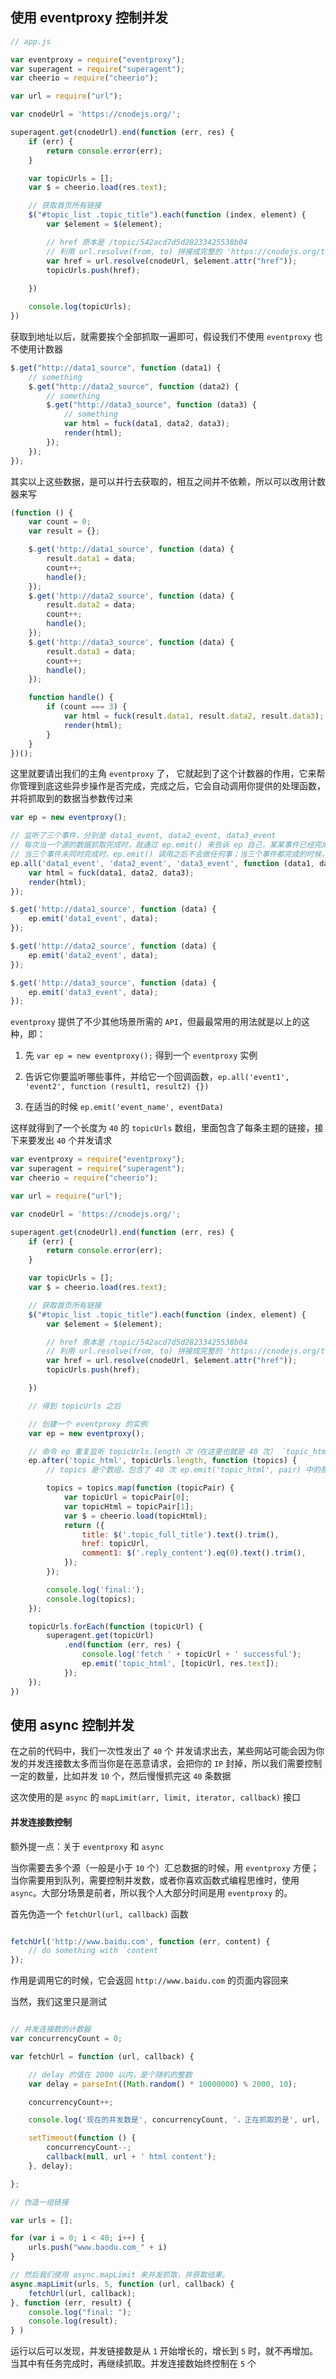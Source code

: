 ## 使用 eventproxy 控制并发

```js
// app.js

var eventproxy = require("eventproxy");
var superagent = require("superagent");
var cheerio = require("cheerio");

var url = require("url");

var cnodeUrl = 'https://cnodejs.org/';

superagent.get(cnodeUrl).end(function (err, res) {
    if (err) {
        return console.error(err);
    }

    var topicUrls = [];
    var $ = cheerio.load(res.text);

    // 获取首页所有链接
    $("#topic_list .topic_title").each(function (index, element) {
        var $element = $(element);

        // href 原本是 /topic/542acd7d5d28233425538b04
        // 利用 url.resolve(from, to) 拼接成完整的 'https://cnodejs.org/topic/581b0c4ebb9452c9052e7acb'
        var href = url.resolve(cnodeUrl, $element.attr("href"));
        topicUrls.push(href);
        
    })

    console.log(topicUrls);
})

```

获取到地址以后，就需要挨个全部抓取一遍即可，假设我们不使用 `eventproxy` 也不使用计数器

```js
$.get("http://data1_source", function (data1) {
    // something
    $.get("http://data2_source", function (data2) {
        // something
        $.get("http://data3_source", function (data3) {
            // something
            var html = fuck(data1, data2, data3);
            render(html);
        });
    });
});
```

其实以上这些数据，是可以并行去获取的，相互之间并不依赖，所以可以改用计数器来写

```js
(function () {
    var count = 0;
    var result = {};

    $.get('http://data1_source', function (data) {
        result.data1 = data;
        count++;
        handle();
    });
    $.get('http://data2_source', function (data) {
        result.data2 = data;
        count++;
        handle();
    });
    $.get('http://data3_source', function (data) {
        result.data3 = data;
        count++;
        handle();
    });

    function handle() {
        if (count === 3) {
            var html = fuck(result.data1, result.data2, result.data3);
            render(html);
        }
    }
})();
```

这里就要请出我们的主角 `eventproxy` 了， 它就起到了这个计数器的作用，它来帮你管理到底这些异步操作是否完成，完成之后，它会自动调用你提供的处理函数，并将抓取到的数据当参数传过来

```js
var ep = new eventproxy();

// 监听了三个事件，分别是 data1_event, data2_event, data3_event
// 每次当一个源的数据抓取完成时，就通过 ep.emit() 来告诉 ep 自己，某某事件已经完成了。
// 当三个事件未同时完成时，ep.emit() 调用之后不会做任何事；当三个事件都完成的时候，就会调用末尾的那个回调函数，来对它们进行统一处理。
ep.all('data1_event', 'data2_event', 'data3_event', function (data1, data2, data3) {
    var html = fuck(data1, data2, data3);
    render(html);
});

$.get('http://data1_source', function (data) {
    ep.emit('data1_event', data);
});

$.get('http://data2_source', function (data) {
    ep.emit('data2_event', data);
});

$.get('http://data3_source', function (data) {
    ep.emit('data3_event', data);
});

```

`eventproxy` 提供了不少其他场景所需的 `API`，但最最常用的用法就是以上的这种，即：

1. 先 `var ep = new eventproxy();` 得到一个 `eventproxy` 实例

2. 告诉它你要监听哪些事件，并给它一个回调函数，`ep.all('event1', 'event2', function (result1, result2) {})`

3. 在适当的时候 `ep.emit('event_name', eventData)`

这样就得到了一个长度为 `40` 的 `topicUrls` 数组，里面包含了每条主题的链接，接下来要发出 `40` 个并发请求

```js
var eventproxy = require("eventproxy");
var superagent = require("superagent");
var cheerio = require("cheerio");

var url = require("url");

var cnodeUrl = 'https://cnodejs.org/';

superagent.get(cnodeUrl).end(function (err, res) {
    if (err) {
        return console.error(err);
    }

    var topicUrls = [];
    var $ = cheerio.load(res.text);

    // 获取首页所有链接
    $("#topic_list .topic_title").each(function (index, element) {
        var $element = $(element);

        // href 原本是 /topic/542acd7d5d28233425538b04
        // 利用 url.resolve(from, to) 拼接成完整的 'https://cnodejs.org/topic/581b0c4ebb9452c9052e7acb'
        var href = url.resolve(cnodeUrl, $element.attr("href"));
        topicUrls.push(href);

    })

    // 得到 topicUrls 之后

    // 创建一个 eventproxy 的实例
    var ep = new eventproxy();

    // 命令 ep 重复监听 topicUrls.length 次（在这里也就是 40 次） `topic_html` 事件再行动
    ep.after('topic_html', topicUrls.length, function (topics) {
        // topics 是个数组，包含了 40 次 ep.emit('topic_html', pair) 中的那 40 个 pair

        topics = topics.map(function (topicPair) {
            var topicUrl = topicPair[0];
            var topicHtml = topicPair[1];
            var $ = cheerio.load(topicHtml);
            return ({
                title: $('.topic_full_title').text().trim(),
                href: topicUrl,
                comment1: $('.reply_content').eq(0).text().trim(),
            });
        });

        console.log('final:');
        console.log(topics);
    });

    topicUrls.forEach(function (topicUrl) {
        superagent.get(topicUrl)
            .end(function (err, res) {
                console.log('fetch ' + topicUrl + ' successful');
                ep.emit('topic_html', [topicUrl, res.text]);
            });
    });
})

```

## 使用 async 控制并发

在之前的代码中，我们一次性发出了 `40` 个 并发请求出去，某些网站可能会因为你发的并发连接数太多而当你是在恶意请求，会把你的 `IP` 封掉，所以我们需要控制一定的数量，比如并发 `10` 个，然后慢慢抓完这 `40` 条数据

这次使用的是  `async` 的 `mapLimit(arr, limit, iterator, callback)` 接口

#### 并发连接数控制

额外提一点：关于 `eventproxy` 和 `async`

当你需要去多个源（一般是小于 `10` 个）汇总数据的时候，用 `eventproxy` 方便；当你需要用到队列，需要控制并发数，或者你喜欢函数式编程思维时，使用 `async`。大部分场景是前者，所以我个人大部分时间是用 `eventproxy` 的。

首先伪造一个 `fetchUrl(url, callback)` 函数

```js

fetchUrl('http://www.baidu.com', function (err, content) {
    // do something with `content`
});

```

作用是调用它的时候，它会返回 `http://www.baidu.com` 的页面内容回来

当然，我们这里只是测试

```js

// 并发连接数的计数器
var concurrencyCount = 0;

var fetchUrl = function (url, callback) {

    // delay 的值在 2000 以内，是个随机的整数
    var delay = parseInt((Math.random() * 10000000) % 2000, 10);

    concurrencyCount++;

    console.log('现在的并发数是', concurrencyCount, '，正在抓取的是', url, '，耗时' + delay + '毫秒');

    setTimeout(function () {
        concurrencyCount--;
        callback(null, url + ' html content');
    }, delay);

};

// 伪造一组链接

var urls = [];

for (var i = 0; i < 40; i++) {
    urls.push("www.baodu.com_" + i)
}

// 然后我们使用 async.mapLimit 来并发抓取，并获取结果。
async.mapLimit(urls, 5, function (url, callback) {
    fetchUrl(url, callback);
}, function (err, result) {
    console.log("final: ");
    console.log(result);
} )

```

运行以后可以发现，并发链接数是从 `1` 开始增长的，增长到 `5` 时，就不再增加。当其中有任务完成时，再继续抓取。并发连接数始终控制在 `5` 个